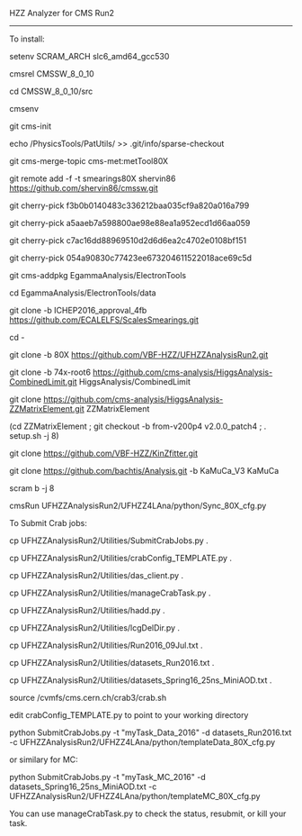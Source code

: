 HZZ Analyzer for CMS Run2

------

To install:

setenv SCRAM_ARCH slc6_amd64_gcc530

cmsrel CMSSW_8_0_10

cd CMSSW_8_0_10/src

cmsenv

git cms-init

echo /PhysicsTools/PatUtils/ >> .git/info/sparse-checkout

git cms-merge-topic cms-met:metTool80X

git remote add -f -t smearings80X shervin86 https://github.com/shervin86/cmssw.git

git cherry-pick f3b0b0140483c336212baa035cf9a820a016a799

git cherry-pick a5aaeb7a598800ae98e88ea1a952ecd1d66aa059

git cherry-pick c7ac16dd88969510d2d6d6ea2c4702e0108bf151

git cherry-pick 054a90830c77423ee673204611522018ace69c5d

git cms-addpkg EgammaAnalysis/ElectronTools

cd EgammaAnalysis/ElectronTools/data

git clone -b ICHEP2016_approval_4fb https://github.com/ECALELFS/ScalesSmearings.git

cd -

git clone -b 80X https://github.com/VBF-HZZ/UFHZZAnalysisRun2.git

git clone -b 74x-root6 https://github.com/cms-analysis/HiggsAnalysis-CombinedLimit.git HiggsAnalysis/CombinedLimit

git clone https://github.com/cms-analysis/HiggsAnalysis-ZZMatrixElement.git ZZMatrixElement

(cd ZZMatrixElement ; git checkout -b from-v200p4 v2.0.0_patch4 ;  . setup.sh -j 8)

git clone https://github.com/VBF-HZZ/KinZfitter.git

git clone https://github.com/bachtis/Analysis.git -b KaMuCa_V3 KaMuCa

scram b -j 8

cmsRun UFHZZAnalysisRun2/UFHZZ4LAna/python/Sync_80X_cfg.py

To Submit Crab jobs:

cp UFHZZAnalysisRun2/Utilities/SubmitCrabJobs.py .

cp UFHZZAnalysisRun2/Utilities/crabConfig_TEMPLATE.py .

cp UFHZZAnalysisRun2/Utilities/das_client.py .

cp UFHZZAnalysisRun2/Utilities/manageCrabTask.py .

cp UFHZZAnalysisRun2/Utilities/hadd.py .

cp UFHZZAnalysisRun2/Utilities/lcgDelDir.py .

cp UFHZZAnalysisRun2/Utilities/Run2016_09Jul.txt .

cp UFHZZAnalysisRun2/Utilities/datasets_Run2016.txt .

cp UFHZZAnalysisRun2/Utilities/datasets_Spring16_25ns_MiniAOD.txt .

source /cvmfs/cms.cern.ch/crab3/crab.sh

edit crabConfig_TEMPLATE.py to point to your working directory

python SubmitCrabJobs.py -t "myTask_Data_2016" -d datasets_Run2016.txt -c UFHZZAnalysisRun2/UFHZZ4LAna/python/templateData_80X_cfg.py

or similary for MC:

python SubmitCrabJobs.py -t "myTask_MC_2016" -d datasets_Spring16_25ns_MiniAOD.txt -c UFHZZAnalysisRun2/UFHZZ4LAna/python/templateMC_80X_cfg.py

You can use manageCrabTask.py to check the status, resubmit, or kill your task.
